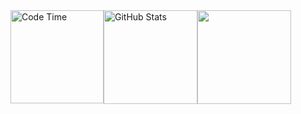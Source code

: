 <div style="display: flex;align-items: flex-start;">
   <img height="149em" src="https://github-readme-stats.vercel.app/api/wakatime?username=hongyan&api_domain=wakapi.dev&bg_color=273849&title_color=41b883&icon_color=2F855A&text_color=fffefe&custom_title=Coding+Time&layout=compact" alt="Code Time" />
   <img height="150em" src="https://github-readme-stats-ouuan.vercel.app/api?username=hysyyds&show_icons=true&theme=vue-dark&count_private=true&hide_border=true" alt="GitHub Stats" />
   <img height="150em" src="https://github-readme-stats-eight-theta.vercel.app/api/top-langs/?username=hysyyds&layout=compact&theme=vue-dark&langs_count=14"/>
</div>
